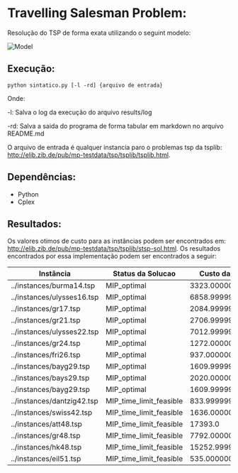 # Travelling Salesman Problem:
Resolução do TSP de forma exata utilizando o seguint modelo:

<img src="https://i.imgur.com/IyLIeUq.png" title="Model" />


## Execução:
`python sintatico.py [-l -rd] {arquivo de entrada}`

Onde:

-l: Salva o log da execução do arquivo results/log

-rd: Salva a saida do programa de forma tabular em markdown no arquivo README.md

O arquivo de entrada é qualquer instancia paro o problemas tsp da tsplib: http://elib.zib.de/pub/mp-testdata/tsp/tsplib/tsplib.html.

## Dependências:
- Python
- Cplex

## Resultados:
Os valores otimos de custo para as instâncias podem ser encontrados em:  http://elib.zib.de/pub/mp-testdata/tsp/tsplib/stsp-sol.html.
Os resultados encontrados por essa implementação podem ser encontrados a seguir:

|Instância|Status da Solucao|Custo da Solucao|Duracao(seg)|
|---------|-----------------|----------------|------------|
|../instances/burma14.tsp|MIP_optimal|3323.000000000014|1.9648902416229248|
|../instances/ulysses16.tsp|MIP_optimal|6858.999999999987|10.700449705123901|
|../instances/gr17.tsp|MIP_optimal|2084.999999999999|5.252423524856567|
|../instances/gr21.tsp|MIP_optimal|2706.999999999992|1.9691967964172363|
|../instances/ulysses22.tsp|MIP_optimal|7012.999999993599|46.9362850189209|
|../instances/gr24.tsp|MIP_optimal|1272.0000000000418|125.89890050888062|
|../instances/fri26.tsp|MIP_optimal|937.0000000000975|23.447660207748413|
|../instances/bayg29.tsp|MIP_optimal|1609.9999999999927|529.0106751918793|
|../instances/bays29.tsp|MIP_optimal|2020.0000000000557|307.5237355232239|
|../instances/bayg29.tsp|MIP_optimal|1609.9999999999927|526.47509932518|
|../instances/dantzig42.tsp|MIP_time_limit_feasible|833.9999999999993|1800.0358979701996|
|../instances/swiss42.tsp|MIP_time_limit_feasible|1636.000000000021|1800.0329387187958|
|../instances/att48.tsp|MIP_time_limit_feasible|17393.0|1800.3833413124084|
|../instances/gr48.tsp|MIP_time_limit_feasible|7792.000000000001|1800.0471370220184|
|../instances/hk48.tsp|MIP_time_limit_feasible|15252.999999999996|1800.0396497249603|
|../instances/eil51.tsp|MIP_time_limit_feasible|535.0000000001205|1800.0541179180145|
